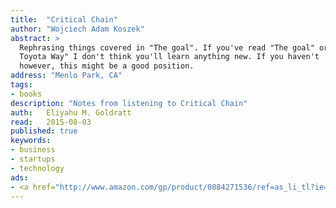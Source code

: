 ```yaml
---
title:	"Critical Chain"
author: "Wojciech Adam Koszek"
abstract: >
  Rephrasing things covered in "The goal". If you've read "The goal" or "The
  Toyota Way" I don't think you'll learn anything new. If you haven't
  however, this might be a good position.
address: "Menlo Park, CA"
tags:
- books
description: "Notes from listening to Critical Chain"
auth:	Eliyahu M. Goldratt
read:	2015-08-03
published: true
keywords:
- business
- startups
- technology
ads:
- <a href="http://www.amazon.com/gp/product/0884271536/ref=as_li_tl?ie=UTF8&camp=1789&creative=390957&creativeASIN=0884271536&linkCode=as2&tag=wkoszek08-20&linkId=A5QHMSSZBY777ETO"><img border="0" src="http://ws-na.amazon-adsystem.com/widgets/q?_encoding=UTF8&ASIN=0884271536&Format=_SL160_&ID=AsinImage&MarketPlace=US&ServiceVersion=20070822&WS=1&tag=wkoszek08-20" ></a><img src="http://ir-na.amazon-adsystem.com/e/ir?t=wkoszek08-20&l=as2&o=1&a=0884271536" width="1" height="1" border="0" alt="" style="border:none !important; margin:0px !important;" />
---
```


